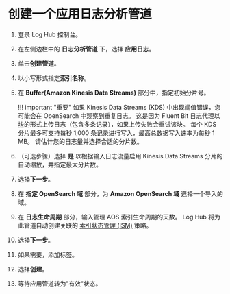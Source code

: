 # 创建一个应用日志分析管道

1. 登录 Log Hub 控制台。
2. 在左侧边栏中的 **日志分析管道** 下，选择 **应用日志**。
3. 单击**创建管道**。
4. 以小写形式指定**索引名称**。
5. 在 **Buffer(Amazon Kinesis Data Streams)** 部分中，指定初始分片号。

    !!! important "重要"
        如果 Kinesis Data Streams (KDS) 中出现阈值错误，您可能会在 OpenSearch 中观察到重复日志。 这是因为 Fluent Bit 日志代理以[块](https://docs.fluentbit.io/manual/administration/buffering-and-storage#chunks-memory-filesystem-and-backpressure)的形式上传日志（包含多条记录），如果上传失败会重试该块。 每个 KDS 分片最多可支持每秒 1,000 条记录进行写入，最高总数据写入速率为每秒 1 MB。 请估计您的日志量并选择合适的分片数。

7. （可选步骤）选择 **是** 以根据输入日志流量启用 Kinesis Data Streams 分片的自动缩放，并指定最大分片数。
8. 选择**下一步**。
9. 在 **指定 OpenSearch 域** 部分，为 **Amazon OpenSearch 域** 选择一个导入的域。
10. 在 **日志生命周期** 部分，输入管理 AOS 索引生命周期的天数。  Log Hub 将为此管道自动创建关联的 [索引状态管理 (ISM)](https://opensearch.org/docs/latest/im-plugin/ism/index/) 策略。
11. 选择**下一步**。
12. 如果需要，添加标签。
13. 选择**创建**。
14. 等待应用管道转为"有效"状态。